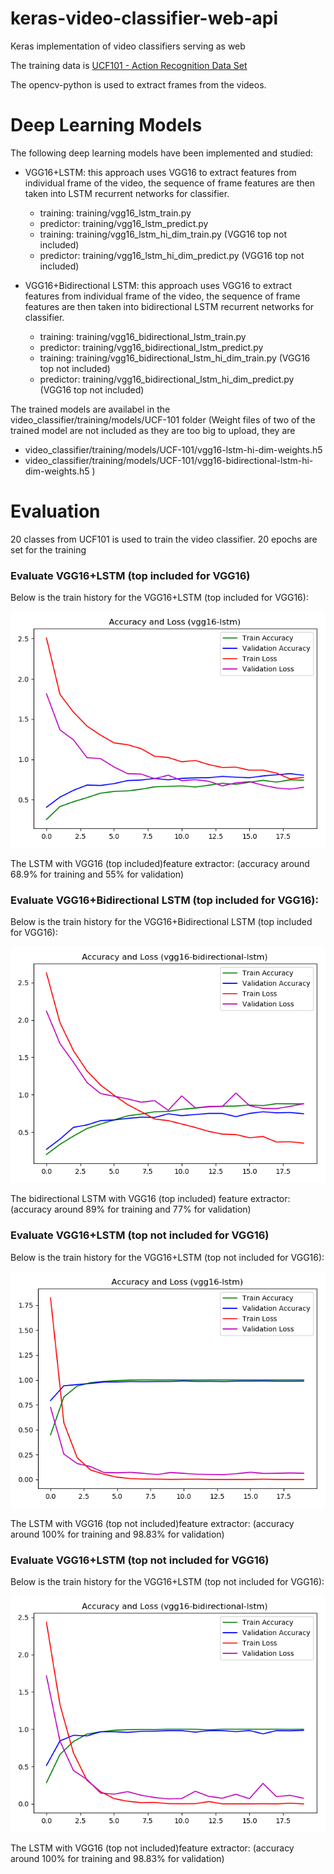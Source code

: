 # keras-video-classifier-web-api

Keras implementation of video classifiers serving as web

The training data is [UCF101 - Action Recognition Data Set](http://crcv.ucf.edu/data/UCF101.php)

The opencv-python is used to extract frames from the videos.

# Deep Learning Models

The following deep learning models have been implemented and studied:

* VGG16+LSTM: this approach uses VGG16 to extract features from individual frame of the video, the sequence of frame features are then taken into LSTM recurrent networks for classifier.
    * training: training/vgg16_lstm_train.py 
    * predictor: training/vgg16_lstm_predict.py
    * training: training/vgg16_lstm_hi_dim_train.py (VGG16 top not included) 
    * predictor: training/vgg16_lstm_hi_dim_predict.py (VGG16 top not included)
    
* VGG16+Bidirectional LSTM: this approach uses VGG16 to extract features from individual frame of the video, the sequence of frame features are then taken into bidirectional LSTM recurrent networks for classifier.
    * training: training/vgg16_bidirectional_lstm_train.py 
    * predictor: training/vgg16_bidirectional_lstm_predict.py
    * training: training/vgg16_bidirectional_lstm_hi_dim_train.py (VGG16 top not included)
    * predictor: training/vgg16_bidirectional_lstm_hi_dim_predict.py (VGG16 top not included)
    
The trained models are availabel in the video_classifier/training/models/UCF-101 folder 
(Weight files of two of the trained model are not included as they are too big to upload, they are 
* video_classifier/training/models/UCF-101/vgg16-lstm-hi-dim-weights.h5
* video_classifier/training/models/UCF-101/vgg16-bidirectional-lstm-hi-dim-weights.h5
)

# Evaluation

20 classes from UCF101 is used to train the video classifier. 20 epochs are set for the training

### Evaluate VGG16+LSTM (top included for VGG16)

Below is the train history for the VGG16+LSTM (top included for VGG16):

![vgg16-lstm-history](/video_classifier/training/reports/UCF-101/vgg16-lstm-history.png)

The LSTM with VGG16 (top included)feature extractor: (accuracy around 68.9% for training and 55% for validation)

### Evaluate VGG16+Bidirectional LSTM (top included for VGG16):

Below is the train history for the VGG16+Bidirectional LSTM (top included for VGG16):

![vgg16-bidirectional-lstm-history](/video_classifier/training/reports/UCF-101/vgg16-bidirectional-lstm-history.png)

The bidirectional LSTM with VGG16 (top included) feature extractor: (accuracy around 89% for training and 77% for validation)

### Evaluate VGG16+LSTM (top not included for VGG16)

Below is the train history for the VGG16+LSTM (top not included for VGG16):

![vgg16-lstm-history](/video_classifier/training/reports/UCF-101/vgg16-lstm-hi-dim-history.png)

The LSTM with VGG16 (top not included)feature extractor: (accuracy around 100% for training and 98.83% for validation)

### Evaluate VGG16+LSTM (top not included for VGG16)

Below is the train history for the VGG16+LSTM (top not included for VGG16):

![vgg16-lstm-history](/video_classifier/training/reports/UCF-101/vgg16-bidirectional-lstm-hi-dim-history.png)

The LSTM with VGG16 (top not included)feature extractor: (accuracy around 100% for training and 98.83% for validation)
